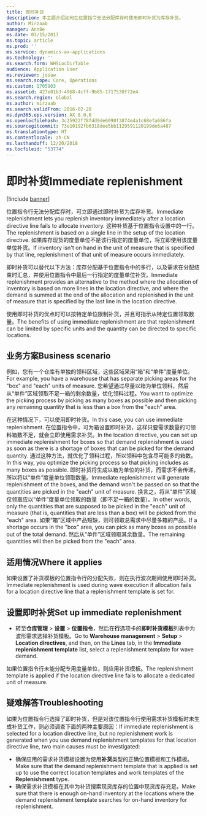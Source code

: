 ```yaml
---
title: 即时补货
description: 本主题介绍如何在位置指令无法分配库存时使用即时补货为库存补货。
author: Mirzaab
manager: AnnBe
ms.date: 03/15/2017
ms.topic: article
ms.prod: ''
ms.service: dynamics-ax-applications
ms.technology: ''
ms.search.form: WHSLocDirTable
audience: Application User
ms.reviewer: josaw
ms.search.scope: Core, Operations
ms.custom: 1705903
ms.assetid: 427e01b3-4968-4cff-9b85-1717530f72e4
ms.search.region: Global
ms.author: mirzaab
ms.search.validFrom: 2016-02-28
ms.dyn365.ops.version: AX 8.0.0
ms.openlocfilehash: 3c25922f78fdd9de6090f3874e4a1c68efa686fa
ms.sourcegitcommit: 73e10192fb6318dee5bb1129591120199de6a487
ms.translationtype: HT
ms.contentlocale: zh-CN
ms.lasthandoff: 12/20/2018
ms.locfileid: "53774"
---
```

# <a name="immediate-replenishment"></a><span data-ttu-id="22816-103">即时补货</span><span class="sxs-lookup"><span data-stu-id="22816-103">Immediate replenishment</span></span>

[!include [banner](../includes/banner.md)]

<span data-ttu-id="22816-104">位置指令行无法分配库存时，可立即通过即时补货为库存补货。</span><span class="sxs-lookup"><span data-stu-id="22816-104">Immediate replenishment lets you replenish inventory immediately after a location directive line fails to allocate inventory.</span></span> <span data-ttu-id="22816-105">这种补货基于位置指令设置中的一行。</span><span class="sxs-lookup"><span data-stu-id="22816-105">The replenishment is based on a single line in the setup of the location directive.</span></span> <span data-ttu-id="22816-106">如果库存现货的度量单位不是该行指定的度量单位，将立即使用该度量单位补货。</span><span class="sxs-lookup"><span data-stu-id="22816-106">If inventory isn't on hand in the unit of measure that is specified by that line, replenishment of that unit of measure occurs immediately.</span></span>

<span data-ttu-id="22816-107">即时补货可以替代以下方法：库存分配基于位置指令中的多行，以及需求在分配结束时汇总，并使用位置指令中最后一行指定的度量单位补货。</span><span class="sxs-lookup"><span data-stu-id="22816-107">Immediate replenishment provides an alternative to the method where the allocation of inventory is based on more lines in the location directive, and where the demand is summed at the end of the allocation and replenished in the unit of measure that is specified by the last line in the location directive.</span></span>

<span data-ttu-id="22816-108">使用即时补货的优点时可以按特定单位限制补货，并且可指示从特定位置领取数量。</span><span class="sxs-lookup"><span data-stu-id="22816-108">The benefits of using immediate replenishment are that replenishment can be limited by specific units and the quantity can be directed to specific locations.</span></span>

## <a name="business-scenario"></a><span data-ttu-id="22816-109">业务方案</span><span class="sxs-lookup"><span data-stu-id="22816-109">Business scenario</span></span>

<span data-ttu-id="22816-110">例如，您有一个仓库有单独的领料区域，这些区域采用“箱”和“单件”度量单位。</span><span class="sxs-lookup"><span data-stu-id="22816-110">For example, you have a warehouse that has separate picking areas for the "box" and "each" units of measure.</span></span> <span data-ttu-id="22816-111">您希望通过尽量以箱为单位领料，然后从“单件”区域领取不足一箱的剩余数量，优化领料过程。</span><span class="sxs-lookup"><span data-stu-id="22816-111">You want to optimize the picking process by picking as many boxes as possible and then picking any remaining quantity that is less than a box from the "each" area.</span></span>

<span data-ttu-id="22816-112">在这种情况下，可以使用即时补货。</span><span class="sxs-lookup"><span data-stu-id="22816-112">In this case, you can use immediate replenishment.</span></span> <span data-ttu-id="22816-113">在位置指令中，可为箱设置即时补货，这样只要需求数量的可领料箱数不足，就会立即使用需求补货。</span><span class="sxs-lookup"><span data-stu-id="22816-113">In the location directive, you can set up immediate replenishment for boxes so that demand replenishment is used as soon as there is a shortage of boxes that can be picked for the demand quantity.</span></span> <span data-ttu-id="22816-114">通过这种方法，就优化了领料过程，所以领料中包含尽可能多的箱数。</span><span class="sxs-lookup"><span data-stu-id="22816-114">In this way, you optimize the picking process so that picking includes as many boxes as possible.</span></span> <span data-ttu-id="22816-115">即时补货将生成以箱为单位的补货，而需求不会传递，所以将以“单件”度量单位领取数量。</span><span class="sxs-lookup"><span data-stu-id="22816-115">Immediate replenishment will generate replenishment of the boxes, and the demand won't be passed on so that the quantities are picked in the "each" unit of measure.</span></span> <span data-ttu-id="22816-116">换言之，将从“单件”区域仅领取应以“单件”度量单位领取的数量（即不足一箱的数量）。</span><span class="sxs-lookup"><span data-stu-id="22816-116">In other words, only the quantities that are supposed to be picked in the "each" unit of measure (that is, quantities that are less than a box) will be picked from the "each" area.</span></span> <span data-ttu-id="22816-117">如果“箱”区域中产品短缺，则可领取总需求中尽量多箱的产品。</span><span class="sxs-lookup"><span data-stu-id="22816-117">If a shortage occurs in the "box" area, you can pick as many boxes as possible out of the total demand.</span></span> <span data-ttu-id="22816-118">然后从“单件”区域领取其余数量。</span><span class="sxs-lookup"><span data-stu-id="22816-118">The remaining quantities will then be picked from the "each" area.</span></span>

## <a name="where-it-applies"></a><span data-ttu-id="22816-119">适用情况</span><span class="sxs-lookup"><span data-stu-id="22816-119">Where it applies</span></span>

<span data-ttu-id="22816-120">如果设置了补货模板的位置指令行的分配失败，则在执行波次期间使用即时补货。</span><span class="sxs-lookup"><span data-stu-id="22816-120">Immediate replenishment is used during wave execution if allocation fails for a location directive line that a replenishment template is set for.</span></span>

## <a name="set-up-immediate-replenishment"></a><span data-ttu-id="22816-121">设置即时补货</span><span class="sxs-lookup"><span data-stu-id="22816-121">Set up immediate replenishment</span></span>

- <span data-ttu-id="22816-122">转至**仓库管理** \> **设置** \> **位置指令**，然后在**行**选项卡的**即时补货模板**列表中为波形需求选择补货模板。</span><span class="sxs-lookup"><span data-stu-id="22816-122">Go to **Warehouse management** \> **Setup** \> **Location directives**, and then, on the **Lines** tab, in the **Immediate replenishment template** list, select a replenishment template for wave demand.</span></span>

<span data-ttu-id="22816-123">如果位置指令行未能分配专用度量单位，则应用补货模板。</span><span class="sxs-lookup"><span data-stu-id="22816-123">The replenishment template is applied if the location directive line fails to allocate a dedicated unit of measure.</span></span>

## <a name="troubleshooting"></a><span data-ttu-id="22816-124">疑难解答</span><span class="sxs-lookup"><span data-stu-id="22816-124">Troubleshooting</span></span>

<span data-ttu-id="22816-125">如果为位置指令行选择了即时补货，但是对该位置指令行使用需求补货模板时未生成补货工作，则必须调查下面的两种主要原因：</span><span class="sxs-lookup"><span data-stu-id="22816-125">If immediate replenishment is selected for a location directive line, but no replenishment work is generated when you use demand replenishment templates for that location directive line, two main causes must be investigated:</span></span>

- <span data-ttu-id="22816-126">确保应用的需求补货模板设置为使用**补货**类型的正确位置模板和工作模板。</span><span class="sxs-lookup"><span data-stu-id="22816-126">Make sure that the demand replenishment template that is applied is set up to use the correct location templates and work templates of the **Replenishment** type.</span></span>
- <span data-ttu-id="22816-127">确保需求补货模板在其中为补货搜索现货库存的位置中现货库存充足。</span><span class="sxs-lookup"><span data-stu-id="22816-127">Make sure that there is enough on-hand inventory at the locations where the demand replenishment template searches for on-hand inventory for replenishment.</span></span>
